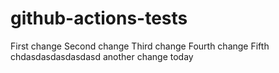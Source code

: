# github-actions-tests

First change
Second change
Third change
Fourth change
Fifth chdasdasdasdasdasd
another change today
